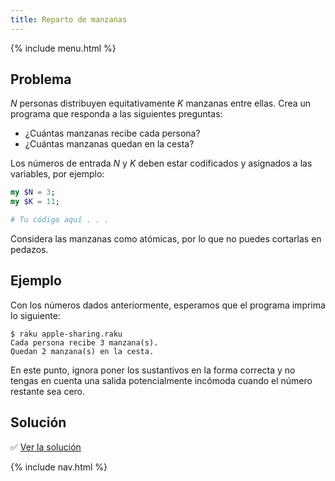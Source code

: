 ```yaml
---
title: Reparto de manzanas
---
```


{% include menu.html %}

## Problema

_N_ personas distribuyen equitativamente _K_ manzanas entre ellas. Crea un programa que responda a las siguientes preguntas:

* ¿Cuántas manzanas recibe cada persona?
* ¿Cuántas manzanas quedan en la cesta?

Los números de entrada _N_ y _K_ deben estar codificados y asignados a las variables, por ejemplo:

```raku
my $N = 3;
my $K = 11;

# Tu código aquí . . .
```

Considera las manzanas como atómicas, por lo que no puedes cortarlas en pedazos.

## Ejemplo

Con los números dados anteriormente, esperamos que el programa imprima lo siguiente:

```console
$ raku apple-sharing.raku
Cada persona recibe 3 manzana(s).
Quedan 2 manzana(s) en la cesta.
```

En este punto, ignora poner los sustantivos en la forma correcta y no tengas en cuenta una salida potencialmente incómoda cuando el número restante sea cero.

## Solución

✅ [Ver la solución](solution)

{% include nav.html %}